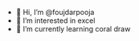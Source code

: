 - 👋 Hi, I’m @foujdarpooja
- 👀 I’m interested in excel
- 🌱 I’m currently learning coral draw
  

<!---
foujdarpooja/foujdarpooja is a ✨ special ✨ repository because its `README.md` (this file) appears on your GitHub profile.
You can click the Preview link to take a look at your changes.
--->
